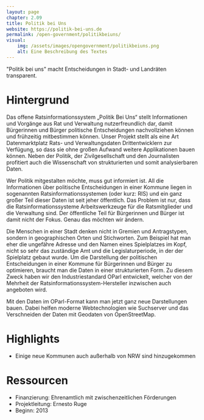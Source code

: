 ```yaml
---
layout: page
chapter: 2.09
title: Politik bei Uns
website: https://politik-bei-uns.de
permalink: /open-government/politikbeiuns/
visual:
    img: /assets/images/opengovernment/politikbeiuns.png
    alt: Eine Beschreibung des Textes
---
```


"Politik bei uns" macht Entscheidungen in Stadt- und Landräten transparent. 

# Hintergrund

Das offene Ratsinformationssystem „Politik Bei Uns“ stellt Informationen und Vorgänge aus Rat und Verwaltung nutzerfreundlich dar, damit Bürgerinnen und Bürger politische Entscheidungen nachvollziehen können und frühzeitig mitbestimmen können. Unser Projekt stellt als eine Art Datenmarktplatz Rats- und Verwaltungsdaten Drittentwicklern zur Verfügung, so dass sie ohne großen Aufwand weitere Applikationen bauen können. Neben der Politik, der Zivilgesellschaft und den Journalisten profitiert auch die Wissenschaft von strukturierten und somit analysierbaren Daten.

Wer Politik mitgestalten möchte, muss gut informiert ist. All die Informationen über politische Entscheidungen in einer Kommune liegen in sogenannten Ratsinformationssystemen (oder kurz: RIS) und ein ganz großer Teil dieser Daten ist seit jeher öffentlich. Das Problem ist nur, dass die Ratsinformationssysteme Arbeitswerkzeuge für die Ratsmitglieder und die Verwaltung sind. Der öffentliche Teil für Bürgerinnen und Bürger ist damit nicht der Fokus. Genau das möchten wir ändern.

Die Menschen in einer Stadt denken nicht in Gremien und Antragstypen, sondern in geographischen Orten und Stichworten. Zum Beispiel hat man eher die ungefähre Adresse und den Namen eines Spielplatzes im Kopf, nicht so sehr das zuständige Amt und die Legislaturperiode, in der der Spielplatz gebaut wurde. Um die Darstellung der politischen Entscheidungen in einer Kommune für Bürgerinnen und Bürger zu optimieren, braucht man die Daten in einer strukturierten Form. Zu diesem Zweck haben wir den Industriestandard OParl entwickelt, welcher von der Mehrheit der Ratsinformationssystem-Hersteller inzwischen auch angeboten wird.

Mit den Daten im OParl-Format kann man jetzt ganz neue Darstellungen bauen. Dabei helfen moderne Webtechnologien wie Suchserver und das Verschneiden der Daten mit Geodaten von OpenStreetMap.


# Highlights

* Einige neue Kommunen auch außerhalb von NRW sind hinzugekommen

# Ressourcen

* Finanzierung: Ehrenamtlich mit zwischenzeitlichen Förderungen
* Projektleitung: Ernesto Ruge 
* Beginn: 2013 